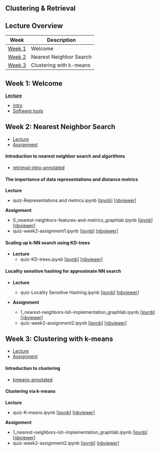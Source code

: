 Clustering & Retrieval
---

## Lecture Overview

| Week | Description |
|--------------------------------------------------------------------------------------------------------------|-------------------------------------------------------------------------------------------------------------------------------------------------------------------|
| [Week 1](https://github.com/tuanavu/coursera-university-of-washington/tree/master/machine_learning/4_clustering_and_retrieval#week-1-welcome) | Welcome |
| [Week 2](https://github.com/tuanavu/coursera-university-of-washington/tree/master/machine_learning/4_clustering_and_retrieval#week-2-nearest-neighbor-search) | Nearest Neighbor Search |
| [Week 3](https://github.com/tuanavu/coursera-university-of-washington/tree/master/machine_learning/4_clustering_and_retrieval#week-3-clustering-with-k-means) | Clustering with k-means |


## Week 1: Welcome

**[Lecture](./lecture/week1)**
- [intro](./lecture/week1/01_slides-presented-in-this-module_intro.pdf)
- [Software tools](./lecture/week1/Software%20tools.pdf)

## Week 2: Nearest Neighbor Search

- [Lecture](./lecture/week2)
- [Assignment](https://github.com/tuanavu/coursera-university-of-washington/tree/master/machine_learning/4_clustering_and_retrieval/assigment/week2)

#### Introduction to nearest neighbor search and algorithms

- [retrieval-intro-annotated](./lecture/week2/01_slides-presented-in-this-module_retrieval-intro-annotated.pdf)

#### The importance of data representations and distance metrics

**Lecture**
- quiz-Representations and metrics.ipynb [[ipynb](./lecture/week2/quiz-Representations%20and%20metrics.ipynb)] [[nbviewer](http://nbviewer.jupyter.org/github/tuanavu/coursera-university-of-washington/blob/master/machine_learning/4_clustering_and_retrieval/lecture/week2/quiz-Representations%20and%20metrics.ipynb)]

**Assignment**
- 0_nearest-neighbors-features-and-metrics_graphlab.ipynb [[ipynb](./assignment/week2/0_nearest-neighbors-features-and-metrics_graphlab.ipynb)] [[nbviewer](http://nbviewer.jupyter.org/github/tuanavu/coursera-university-of-washington/blob/master/machine_learning/4_clustering_and_retrieval/assigment/week2/0_nearest-neighbors-features-and-metrics_graphlab.ipynb)]
- quiz-week2-assignment1.ipynb [[ipynb](./assignment/week2/quiz-week2-assignment1.ipynb)] [[nbviewer](http://nbviewer.jupyter.org/github/tuanavu/coursera-university-of-washington/blob/master/machine_learning/4_clustering_and_retrieval/assigment/week2/quiz-week2-assignment1.ipynb)]

#### Scaling up k-NN search using KD-trees

- __Lecture__
	- quiz-KD-trees.ipynb [[ipynb](./lecture/week2/quiz-KD-trees.ipynb)] [[nbviewer](http://nbviewer.jupyter.org/github/tuanavu/coursera-university-of-washington/blob/master/machine_learning/4_clustering_and_retrieval/lecture/week2/quiz-KD-trees.ipynb)]

#### Locality sensitive hashing for approximate NN search

- __Lecture__
	- quiz-Locality Sensitive Hashing.ipynb [[ipynb](./lecture/week2/quiz-Locality%20Sensitive%20Hashing.ipynb)] [[nbviewer](http://nbviewer.jupyter.org/github/tuanavu/coursera-university-of-washington/blob/master/machine_learning/4_clustering_and_retrieval/lecture/week2/quiz-Locality%20Sensitive%20Hashing.ipynb)]

- __Assignment__
	- 1_nearest-neighbors-lsh-implementation_graphlab.ipynb [[ipynb](./assignment/week2/1_nearest-neighbors-lsh-implementation_graphlab.ipynb)] [[nbviewer](http://nbviewer.jupyter.org/github/tuanavu/coursera-university-of-washington/blob/master/machine_learning/4_clustering_and_retrieval/assigment/week2/1_nearest-neighbors-lsh-implementation_graphlab.ipynb)]
	- quiz-week2-assignment2.ipynb [[ipynb](./assignment/week2/quiz-week2-assignment2.ipynb)] [[nbviewer](http://nbviewer.jupyter.org/github/tuanavu/coursera-university-of-washington/blob/master/machine_learning/4_clustering_and_retrieval/assigment/week2/quiz-week2-assignment2.ipynb)]


## Week 3: Clustering with k-means

- [Lecture](./lecture/week3)
- [Assignment](https://github.com/tuanavu/coursera-university-of-washington/tree/master/machine_learning/4_clustering_and_retrieval/assigment/week3)

#### Introduction to clustering

- [kmeans-annotated](./lecture/week3/01_slides-presented-in-this-module_kmeans-annotated.pdf)

#### Clustering via k-means

**Lecture**
- quiz-K-means.ipynb [[ipynb](./lecture/week3/quiz-k-means.ipynb)] [[nbviewer](http://nbviewer.jupyter.org/github/tuanavu/coursera-university-of-washington/blob/master/machine_learning/4_clustering_and_retrieval/lecture/week2/quiz-Locality%20Sensitive%20Hashing.ipynb)]

**Assignment**
- 1_nearest-neighbors-lsh-implementation_graphlab.ipynb [[ipynb](./assigment/week3/2_kmeans-with-text-data_graphlab.ipynb)] [[nbviewer](http://nbviewer.jupyter.org/github/tuanavu/coursera-university-of-washington/blob/master/machine_learning/4_clustering_and_retrieval/assigment/week2/1_nearest-neighbors-lsh-implementation_graphlab.ipynb)]
- quiz-week2-assignment2.ipynb [[ipynb](./assigment/week3/quiz-week3-assignment1.ipynb)] [[nbviewer](http://nbviewer.jupyter.org/github/tuanavu/coursera-university-of-washington/blob/master/machine_learning/4_clustering_and_retrieval/assigment/week2/quiz-week2-assignment2.ipynb)]



